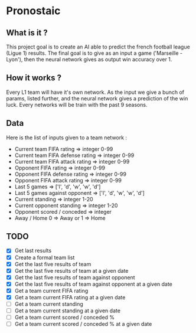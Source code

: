 # Pronostaic

## What is it ?
This project goal is to create an AI able to predict the french football league (Ligue 1) results.
The final goal is to give as an input a game ('Marseille - Lyon'), then the neural network gives as output win accuracy over 1.

## How it works ?
Every L1 team will have it's own network. As the input we give a bunch of params, listed further, and the neural network gives a prediction of the win luck. Every networks will be train with the past 9 seasons.

## Data
Here is the list of inputs given to a team network :
  * Current team FIFA rating => integer 0-99
  * Current team FIFA defense rating => integer 0-99
  * Current team FIFA attack rating => integer 0-99
  * Opponent FIFA rating => integer 0-99
  * Opponent FIFA defense rating => integer 0-99
  * Opponent FIFA attack rating => integer 0-99
  * Last 5 games => ['l', 'd', 'w', 'w', 'd']
  * Last 5 games against opponent => ['l', 'd', 'w', 'w', 'd']
  * Current standing => integer 1-20
  * Current opponent standing => integer 1-20
  * Opponent scored / conceded => integer
  * Away / Home 0 => Away or 1 => Home

## TODO
- [x] Get last results
- [x] Create a formal team list
- [x] Get the last five results of team
- [x] Get the last five results of team at a given date
- [x] Get the last five results of team against opponent
- [x] Get the last five results of team against opponent at a given date
- [x] Get a team current FIFA rating
- [x] Get a team current FIFA rating  at a given date
- [ ] Get a team current standing
- [ ] Get a team current standing at a given date
- [ ] Get a team current scored / conceded %
- [ ] Get a team current scored / conceded %  at a given date
